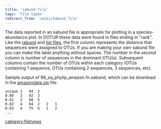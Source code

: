 ```yaml
---
title: 'sabund file'
tags: 'file_types'
redirect_from: '/wiki/Sabund_file'
---
```

The data reported in an sabund file is appropriate for plotting in a
species-abundance plot. In DOTUR these data were found in files ending
in "rank". Like the [rabund](rabund_file) and [list
files](list_file), the first column represents the distance
that sequences were assigned to OTUs. If you are making your own sabund
file you can make the label anything without spaces. The number in the
second column is number of sequences in the dominant OTU(s). Subsequent
columns contain the number of OTUs within each category (OTUs containing
1 sequence, OTUs containing 2 sequences, 3 sequences, etc).

Sample output of 98\_sq\_phylip\_amazon.fn.sabund, which can be download
in the [amazondata.zip](https://mothur.s3.us-east-2.amazonaws.com/wiki/amazondata.zip) file:

    unique 2   94  2   
    0.00   2   92  3   
    0.01   2   88  5   
    0.02   4   84  2   2   1   
    0.03   4   75  6   1   2   
    ...

[category:filetypes](Category:FileTypes)
